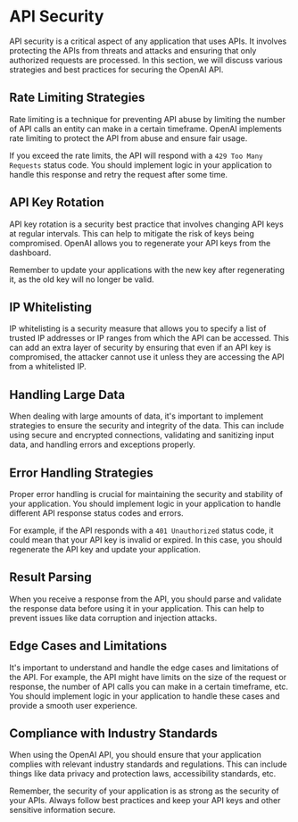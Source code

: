# API Security

API security is a critical aspect of any application that uses APIs. It involves protecting the APIs from threats and attacks and ensuring that only authorized requests are processed. In this section, we will discuss various strategies and best practices for securing the OpenAI API.

## Rate Limiting Strategies

Rate limiting is a technique for preventing API abuse by limiting the number of API calls an entity can make in a certain timeframe. OpenAI implements rate limiting to protect the API from abuse and ensure fair usage.

If you exceed the rate limits, the API will respond with a `429 Too Many Requests` status code. You should implement logic in your application to handle this response and retry the request after some time.

## API Key Rotation

API key rotation is a security best practice that involves changing API keys at regular intervals. This can help to mitigate the risk of keys being compromised. OpenAI allows you to regenerate your API keys from the dashboard.

Remember to update your applications with the new key after regenerating it, as the old key will no longer be valid.

## IP Whitelisting

IP whitelisting is a security measure that allows you to specify a list of trusted IP addresses or IP ranges from which the API can be accessed. This can add an extra layer of security by ensuring that even if an API key is compromised, the attacker cannot use it unless they are accessing the API from a whitelisted IP.

## Handling Large Data

When dealing with large amounts of data, it's important to implement strategies to ensure the security and integrity of the data. This can include using secure and encrypted connections, validating and sanitizing input data, and handling errors and exceptions properly.

## Error Handling Strategies

Proper error handling is crucial for maintaining the security and stability of your application. You should implement logic in your application to handle different API response status codes and errors.

For example, if the API responds with a `401 Unauthorized` status code, it could mean that your API key is invalid or expired. In this case, you should regenerate the API key and update your application.

## Result Parsing

When you receive a response from the API, you should parse and validate the response data before using it in your application. This can help to prevent issues like data corruption and injection attacks.

## Edge Cases and Limitations

It's important to understand and handle the edge cases and limitations of the API. For example, the API might have limits on the size of the request or response, the number of API calls you can make in a certain timeframe, etc. You should implement logic in your application to handle these cases and provide a smooth user experience.

## Compliance with Industry Standards

When using the OpenAI API, you should ensure that your application complies with relevant industry standards and regulations. This can include things like data privacy and protection laws, accessibility standards, etc.

Remember, the security of your application is as strong as the security of your APIs. Always follow best practices and keep your API keys and other sensitive information secure.
